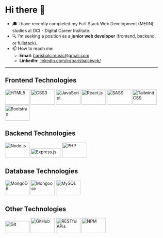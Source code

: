 # Hi there 👋

- 🎓 I have recently completed my Full-Stack Web Development (MERN) studies at DCI - Digital Career Institute.
- 🔍 I’m seeking a position as a **junior web developer** (frontend, backend, or fullstack).
- 📫 How to reach me:
  - **Email**: [barisbalcimusic@gmail.com](mailto:barisbalcimusic@gmail.com)
  - **LinkedIn**: [linkedin.com/in/barisbalciweb/](https://www.linkedin.com/in/barisbalciweb/)

---


## Frontend Technologies
<p>
  <img src="https://github.com/user-attachments/assets/46225ad2-64b5-4ffd-ae09-e532be095405" alt="HTML5" width="80" height="50">
  <img src="https://github.com/user-attachments/assets/2db608f2-8443-4213-b992-63789a523949" alt="CSS3" width="80" height="50">
  <img src="https://github.com/user-attachments/assets/f2036fa2-15a9-4674-a3cf-259c03638236" alt="JavaScript" width="80" height="50">
  <img src="https://github.com/user-attachments/assets/da48094f-297d-475b-9464-386b5b4dc4f8" alt="React.js" width="80" height="50">
  <img src="https://github.com/user-attachments/assets/ab45d4ed-5f55-4c3c-a3a3-a5b8c06ca0a5" alt="SASS" width="80" height="50">
  <img src="https://github.com/user-attachments/assets/f470dbc8-f2c7-48e1-a3ab-3e389497e961" alt="Tailwind CSS" width="80" height="50">
  <img src="https://github.com/user-attachments/assets/94500bd2-2410-4015-8179-1672e795d83f" alt="Bootstrap" width="80" height="50">
</p>

## Backend Technologies
<p>
  <img src="https://github.com/user-attachments/assets/0972f6a0-133f-4aa4-a05f-cd3e473fe2df" alt="Node.js" width="80" height="50">
    <img src="https://github.com/user-attachments/assets/af7c95ca-a276-490d-8df3-15b85c53b128" alt="Express.js" width="100" height="30">
  <img src="https://github.com/user-attachments/assets/be767b14-23e8-487b-bf26-82ee7e62828b" alt="PHP" width="80" height="50">
<!--   <img src="https://github.com/user-attachments/assets/6df1a662-ba7a-4338-aa4b-16b4636ae672" alt="Express.js" width="80" height="50"> -->
</p>

## Database Technologies
<p>
  <img src="https://github.com/user-attachments/assets/4476fc34-ebe3-4ddf-bc5c-a83804bd60f9" alt="MongoDB" width="80" height="50">
  <img src="https://github.com/user-attachments/assets/864ea9b6-409d-4ff3-916c-7e5d821830cd" alt="Mongoose" width="80" height="50">
  <img src="https://github.com/user-attachments/assets/0dcacd62-25d8-490f-86a6-9a6034b249d7" alt="MySQL" width="80" height="50">
</p>

## Other Technologies
<p>
  <img src="https://github.com/user-attachments/assets/ded8f5af-340a-4dc7-b38e-12e04e0be8b0" alt="Git" width="80" height="40">
  <img src="https://github.com/user-attachments/assets/b3e6d977-f55b-405c-86d9-c5a7173f50a8" alt="GitHub" width="80" height="50">
  <img src="https://github.com/user-attachments/assets/b660abe9-5c44-42a8-9fbe-93eea3716013" alt="RESTful APIs" width="80" height="50">
  <img src="https://github.com/user-attachments/assets/6006fd52-038d-445f-8024-764cf3152381" alt="NPM" width="80" height="50">
</p>
